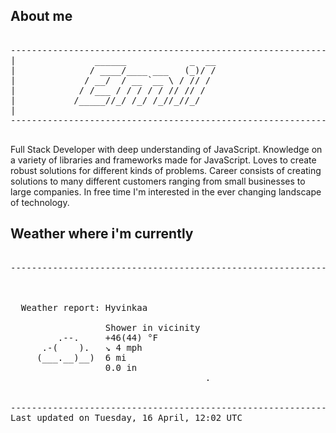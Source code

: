 ## About me

<pre>

--------------------------------------------------------------------------------------
|			    ______            _  __
|			   / ____/____ ___   (_)/ /
|			  / __/  / __ `__ \ / // / 
|			 / /___ / / / / / // // /  
|			/_____//_/ /_/ /_//_//_/   
|                           
--------------------------------------------------------------------------------------

</pre>

Full Stack Developer with deep understanding of JavaScript. Knowledge on a variety of libraries and frameworks made for JavaScript. Loves to create robust solutions for different kinds of problems. Career consists of creating solutions to many different customers ranging from small businesses to large companies. In free time I'm interested in the ever changing landscape of technology. 



## Weather where i'm currently  

<pre>

--------------------------------------------------------------------------------------


 
  Weather report: Hyvinkaa  
    
                  Shower in vicinity  
         .--.     +46(44) °F  
      .-(    ).   ↘ 4 mph  
     (___.__)__)  6 mi  
                  0.0 in  
                                     .


--------------------------------------------------------------------------------------
Last updated on Tuesday, 16 April, 12:02 UTC
</pre>
